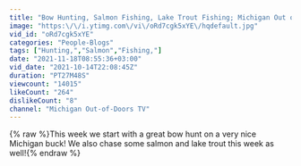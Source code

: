 ```yaml
---
title: "Bow Hunting, Salmon Fishing, Lake Trout Fishing; Michigan Out of Doors TV #2141"
image: "https:\/\/i.ytimg.com\/vi\/oRd7cgk5xYE\/hqdefault.jpg"
vid_id: "oRd7cgk5xYE"
categories: "People-Blogs"
tags: ["Hunting,","Salmon","Fishing,"]
date: "2021-11-18T08:55:36+03:00"
vid_date: "2021-10-14T22:08:45Z"
duration: "PT27M48S"
viewcount: "14015"
likeCount: "264"
dislikeCount: "8"
channel: "Michigan Out-of-Doors TV"
---
```

{% raw %}This week we start with a great bow hunt on a very nice Michigan buck!  We also chase some salmon and lake trout this week as well!{% endraw %}
